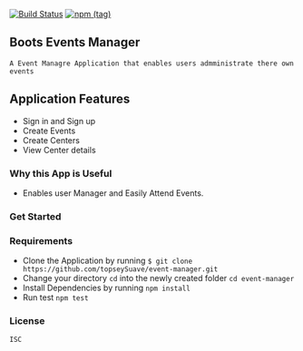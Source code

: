 [![Build Status](https://travis-ci.org/topseySuave/event-manager.svg?branch=develop)](https://travis-ci.org/topseySuave/event-manager)
[![npm (tag)](https://img.shields.io/npm/v/npm/next.svg)]()


## Boots Events Manager
    A Event Managre Application that enables users admministrate there own events
    
 ## Application Features
   - Sign in and Sign up
   - Create Events
   - Create Centers
   - View Center details

 ### Why this App is Useful
   - Enables user Manager and Easily Attend Events.  

 ### Get Started
  ### Requirements
 - Clone the Application by running ``$ git clone https://github.com/topseySuave/event-manager.git``
 - Change your directory ``cd`` into the newly created folder ``cd event-manager``
 - Install Dependencies by running ``npm install``
 - Run test ``npm test``

### License
    ISC